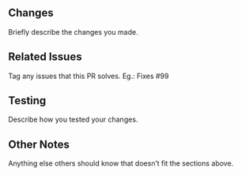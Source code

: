 <!-- Keep the title short, clear, and descriptive -->

## Changes

Briefly describe the changes you made.

## Related Issues

Tag any issues that this PR solves. Eg.: Fixes #99

## Testing

Describe how you tested your changes.

<!-- Checklist -->

<!-- The added code is well-structured and follows best practices -->
<!-- The added code is documented (where needed) -->
<!-- README is updated (if needed) -->
<!-- The code executes and FaStQL is useable -->
<!-- No new issue is introduced -->

## Other Notes

Anything else others should know that doesn’t fit the sections above.

<!-- Remove if there are no other notes -->
